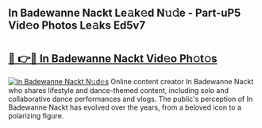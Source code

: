 ## In Badewanne Nackt Le𝚊k𝚎d N𝚞𝚍e - Part-uP5 Vid𝚎o Photos Le𝚊ks Ed5v7

# <h2><a href="http://fb5n0t.evod.top/?m=In+Badewanne+Nackt">🔗 👉🔴 In Badewanne Nackt Vid𝚎o Ph𝚘t𝚘s</a></h2>

[![In Badewanne Nackt N𝚞d𝚎s](https://i.imgur.com/8V9OHl7.gif)](http://fb5n0t.evod.top/?m=In+Badewanne+Nackt)
Online content creator In Badewanne Nackt who shares lifestyle and dance-themed content, including solo and collaborative dance performances and vlogs. The public's perception of In Badewanne Nackt has evolved over the years, from a beloved icon to a polarizing figure. 
